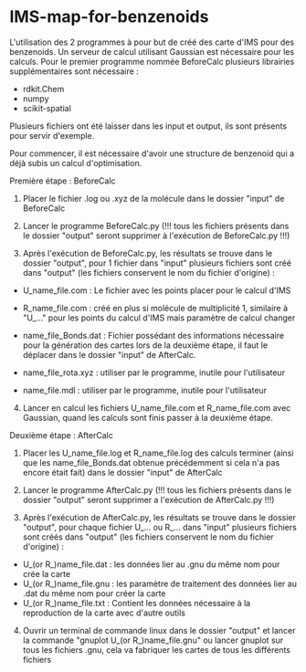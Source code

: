 # IMS-map-for-benzenoids

L'utilisation des 2 programmes à pour but de créé des carte d'IMS pour des benzenoids. Un serveur de calcul utilisant Gaussian est nécessaire pour les calculs. Pour le premier programme nommée BeforeCalc plusieurs librairies supplémentaires sont nécessaire :
- rdkit.Chem
- numpy
- scikit-spatial

Plusieurs fichiers ont été laisser dans les input et output, ils sont présents pour servir d'exemple. 

Pour commencer, il est nécessaire d'avoir une structure de benzenoid qui a déjà subis un calcul d'optimisation.


Première étape : BeforeCalc

1) Placer le fichier .log ou .xyz de la molécule dans le dossier "input" de BeforeCalc

2) Lancer le programme BeforeCalc.py (!!! tous les fichiers présents dans le dossier "output" seront supprimer à l'exécution de BeforeCalc.py !!!)

3) Après l'exécution de BeforeCalc.py, les résultats se trouve dans le dossier "output", pour 1 fichier dans "input" plusieurs fichiers sont créé dans "output" (les fichiers conservent le nom du fichier d'origine) :
- U_name_file.com : Le fichier avec les points placer pour le calcul d'IMS
- R_name_file.com : créé en plus si molécule de multiplicité 1, similaire à "U_..." pour les points du calcul d'IMS mais paramètre de calcul changer
- name_file_Bonds.dat : Fichier possédant des informations nécessaire pour la génération des cartes lors de la deuxième étape, il faut le déplacer dans le dossier "input" de AfterCalc.

- name_file_rota.xyz : utiliser par le programme, inutile pour l'utilisateur 
- name_file.mdl : utiliser par le programme, inutile pour l'utilisateur 

4) Lancer en calcul les fichiers U_name_file.com et R_name_file.com avec Gaussian, quand les calculs sont finis passer à la deuxième étape.


Deuxième étape : AfterCalc

1) Placer les U_name_file.log et R_name_file.log des calculs terminer (ainsi que les name_file_Bonds.dat obtenue précédemment si cela n'a pas encore était fait) dans le dossier "input" de AfterCalc

2) Lancer le programme AfterCalc.py (!!! tous les fichiers présents dans le dossier "output" seront supprimer a l'exécution de AfterCalc.py !!!) 

3) Après l'exécution de AfterCalc.py, les résultats se trouve dans le dossier "output", pour chaque fichier U_... ou R_... dans "input" plusieurs fichiers sont créés dans "output" (les fichiers conservent le nom du fichier d'origine) :
- U_(or R_)name_file.dat : les données lier au .gnu du même nom pour crée la carte
- U_(or R_)name_file.gnu : les paramètre de traitement des données lier au .dat du même nom pour créer la carte
- U_(or R_)name_file.txt : Contient les données nécessaire à la reproduction de la carte avec d'autre outils

4) Ouvrir un terminal de commande linux dans le dossier "output" et lancer la commande "gnuplot U_(or R_)name_file.gnu" ou lancer gnuplot sur tous les fichiers .gnu, cela va fabriquer les cartes de tous les différents fichiers



